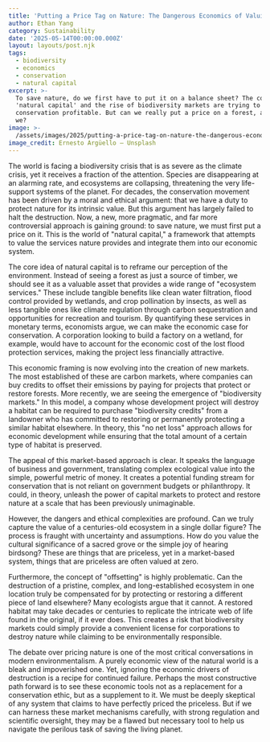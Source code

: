 ```yaml
---
title: 'Putting a Price Tag on Nature: The Dangerous Economics of Valuing Biodiversity'
author: Ethan Yang
category: Sustainability
date: '2025-05-14T00:00:00.000Z'
layout: layouts/post.njk
tags:
  - biodiversity
  - economics
  - conservation
  - natural capital
excerpt: >-
  To save nature, do we first have to put it on a balance sheet? The concept of
  'natural capital' and the rise of biodiversity markets are trying to make
  conservation profitable. But can we really put a price on a forest, and should
  we?
image: >-
  /assets/images/2025/putting-a-price-tag-on-nature-the-dangerous-economics-of-valuing-biodiversity.jpg
image_credit: Ernesto Argüello — Unsplash
---
```


The world is facing a biodiversity crisis that is as severe as the climate crisis, yet it receives a fraction of the attention. Species are disappearing at an alarming rate, and ecosystems are collapsing, threatening the very life-support systems of the planet. For decades, the conservation movement has been driven by a moral and ethical argument: that we have a duty to protect nature for its intrinsic value. But this argument has largely failed to halt the destruction. Now, a new, more pragmatic, and far more controversial approach is gaining ground: to save nature, we must first put a price on it. This is the world of "natural capital," a framework that attempts to value the services nature provides and integrate them into our economic system.

The core idea of natural capital is to reframe our perception of the environment. Instead of seeing a forest as just a source of timber, we should see it as a valuable asset that provides a wide range of "ecosystem services." These include tangible benefits like clean water filtration, flood control provided by wetlands, and crop pollination by insects, as well as less tangible ones like climate regulation through carbon sequestration and opportunities for recreation and tourism. By quantifying these services in monetary terms, economists argue, we can make the economic case for conservation. A corporation looking to build a factory on a wetland, for example, would have to account for the economic cost of the lost flood protection services, making the project less financially attractive.

This economic framing is now evolving into the creation of new markets. The most established of these are carbon markets, where companies can buy credits to offset their emissions by paying for projects that protect or restore forests. More recently, we are seeing the emergence of "biodiversity markets." In this model, a company whose development project will destroy a habitat can be required to purchase "biodiversity credits" from a landowner who has committed to restoring or permanently protecting a similar habitat elsewhere. In theory, this "no net loss" approach allows for economic development while ensuring that the total amount of a certain type of habitat is preserved.

The appeal of this market-based approach is clear. It speaks the language of business and government, translating complex ecological value into the simple, powerful metric of money. It creates a potential funding stream for conservation that is not reliant on government budgets or philanthropy. It could, in theory, unleash the power of capital markets to protect and restore nature at a scale that has been previously unimaginable.

However, the dangers and ethical complexities are profound. Can we truly capture the value of a centuries-old ecosystem in a single dollar figure? The process is fraught with uncertainty and assumptions. How do you value the cultural significance of a sacred grove or the simple joy of hearing birdsong? These are things that are priceless, yet in a market-based system, things that are priceless are often valued at zero.

Furthermore, the concept of "offsetting" is highly problematic. Can the destruction of a pristine, complex, and long-established ecosystem in one location truly be compensated for by protecting or restoring a different piece of land elsewhere? Many ecologists argue that it cannot. A restored habitat may take decades or centuries to replicate the intricate web of life found in the original, if it ever does. This creates a risk that biodiversity markets could simply provide a convenient license for corporations to destroy nature while claiming to be environmentally responsible.

The debate over pricing nature is one of the most critical conversations in modern environmentalism. A purely economic view of the natural world is a bleak and impoverished one. Yet, ignoring the economic drivers of destruction is a recipe for continued failure. Perhaps the most constructive path forward is to see these economic tools not as a replacement for a conservation ethic, but as a supplement to it. We must be deeply skeptical of any system that claims to have perfectly priced the priceless. But if we can harness these market mechanisms carefully, with strong regulation and scientific oversight, they may be a flawed but necessary tool to help us navigate the perilous task of saving the living planet.
